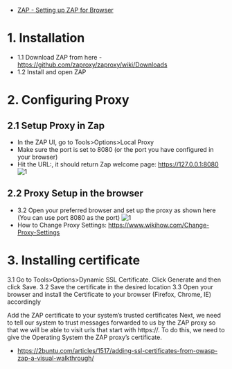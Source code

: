 
* [ZAP - Setting up ZAP for Browser](https://www.youtube.com/watch?time_continue=132&v=Uin07SHkQTE)

# 1. Installation
* 1.1 Download ZAP from here - https://github.com/zaproxy/zaproxy/wiki/Downloads
* 1.2 Install and open ZAP  


# 2. Configuring Proxy
## 2.1 Setup Proxy in Zap
* In the ZAP UI, go to Tools>Options>Local Proxy
* Make sure the port is set to 8080 (or the port you have configured in your browser)
* Hit the URL:, it should return Zap welcome page: https://127.0.0.1:8080
![1](https://andrewedstrom.com/assets/images/zap2.jpg)

## 2.2 Proxy Setup in the browser
* 3.2 Open your preferred browser and set up the proxy as shown here (You can use port 8080 as the port)
![1](https://security.secure.force.com/resource/1425350868000/ZapTutorialImages/ZapImages/SettingUpBrowser/images/image02.png)
* How to Change Proxy Settings: https://www.wikihow.com/Change-Proxy-Settings


# 3. Installing certificate
3.1 Go to Tools>Options>Dynamic SSL Certificate. Click Generate and then click Save.
3.2 Save the certificate in the desired location
3.3 Open your browser and install the Certificate to your browser (Firefox, Chrome, IE) accordingly 

Add the ZAP certificate to your system’s trusted certificates
Next, we need to tell our system to trust messages forwarded to us by the ZAP proxy so that we will be able to visit urls that start with https://. To do this, we need to give the Operating System the ZAP proxy’s certificate.

* https://2buntu.com/articles/1517/adding-ssl-certificates-from-owasp-zap-a-visual-walkthrough/
